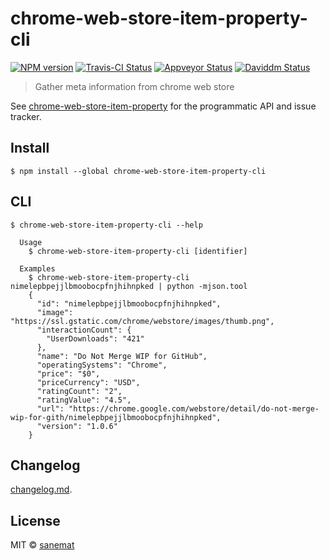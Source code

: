 # chrome-web-store-item-property-cli

[![NPM version][npm-image]][npm-url] [![Travis-CI Status][travis-image]][travis-url] [![Appveyor Status][appveyor-image]][appveyor-url] [![Daviddm Status][daviddm-image]][daviddm-url]

> Gather meta information from chrome web store

See [chrome-web-store-item-property](https://github.com/pandawing/node-chrome-web-store-item-property) for the programmatic API and issue tracker.

## Install

```
$ npm install --global chrome-web-store-item-property-cli
```


## CLI

```
$ chrome-web-store-item-property-cli --help

  Usage
    $ chrome-web-store-item-property-cli [identifier]

  Examples
    $ chrome-web-store-item-property-cli nimelepbpejjlbmoobocpfnjhihnpked | python -mjson.tool
    {
      "id": "nimelepbpejjlbmoobocpfnjhihnpked",
      "image": "https://ssl.gstatic.com/chrome/webstore/images/thumb.png",
      "interactionCount": {
        "UserDownloads": "421"
      },
      "name": "Do Not Merge WIP for GitHub",
      "operatingSystems": "Chrome",
      "price": "$0",
      "priceCurrency": "USD",
      "ratingCount": "2",
      "ratingValue": "4.5",
      "url": "https://chrome.google.com/webstore/detail/do-not-merge-wip-for-gith/nimelepbpejjlbmoobocpfnjhihnpked",
      "version": "1.0.6"
    }
```


## Changelog

[changelog.md](./changelog.md).


## License

MIT © [sanemat](http://sane.jp)


[travis-url]: https://travis-ci.org/pandawing/node-chrome-web-store-item-property-cli
[travis-image]: https://img.shields.io/travis/pandawing/node-chrome-web-store-item-property-cli/master.svg?style=flat-square&label=travis
[appveyor-url]: https://ci.appveyor.com/project/sanemat/node-chrome-web-store-item-property-cli/branch/master
[appveyor-image]: https://img.shields.io/appveyor/ci/sanemat/node-chrome-web-store-item-property-cli/master.svg?style=flat-square&label=appveyor
[npm-url]: https://npmjs.org/package/chrome-web-store-item-property-cli
[npm-image]: https://img.shields.io/npm/v/chrome-web-store-item-property-cli.svg?style=flat-square
[daviddm-url]: https://david-dm.org/pandawing/node-chrome-web-store-item-property-cli
[daviddm-image]: https://img.shields.io/david/pandawing/node-chrome-web-store-item-property-cli.svg?style=flat-square
